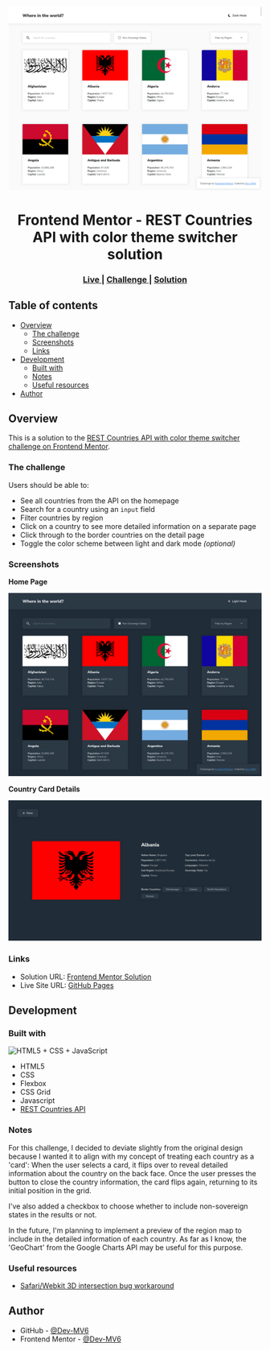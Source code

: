 ![](./screenshot.png)

<h1 align="center">Frontend Mentor - REST Countries API with color theme switcher solution</h1>

<div align="center">
  <h3>
    <a href="https://dev-mv6.github.io/Frontend-Mentor-Challenges/REST%20Countries%20API/">
      Live
    </a>
    <span> | </span>
    <a href="https://www.frontendmentor.io/challenges/rest-countries-api-with-color-theme-switcher-5cacc469fec04111f7b848ca">
      Challenge
    </a>
   <span> | </span>
    <a href="https://www.frontendmentor.io/solutions/rest-countries-api-with-color-theme-switcher-S0kC8ysb9w">
      Solution
    </a>
  </h3>
</div>

## Table of contents

- [Overview](#overview)
  - [The challenge](#the-challenge)
  - [Screenshots](#screenshots)
  - [Links](#links)
- [Development](#development)
  - [Built with](#built-with)
  - [Notes](#notes)
  - [Useful resources](#useful-resources)
- [Author](#author)

## Overview

This is a solution to the [REST Countries API with color theme switcher challenge on Frontend Mentor](https://www.frontendmentor.io/challenges/rest-countries-api-with-color-theme-switcher-5cacc469fec04111f7b848ca).

### The challenge

Users should be able to:

- See all countries from the API on the homepage
- Search for a country using an `input` field
- Filter countries by region
- Click on a country to see more detailed information on a separate page
- Click through to the border countries on the detail page
- Toggle the color scheme between light and dark mode _(optional)_

### Screenshots

**Home Page**

![](./screenshot-home-dark.png)

**Country Card Details**

![](./screenshot-details-dark.png)

### Links

- Solution URL: [Frontend Mentor Solution](https://www.frontendmentor.io/solutions/rest-countries-api-with-color-theme-switcher-S0kC8ysb9w)
- Live Site URL: [GitHub Pages](https://dev-mv6.github.io/Frontend-Mentor-Challenges/REST%20Countries%20API/)

## Development

### Built with

<img src="https://skillicons.dev/icons?i=html,css,js" title="HTML5 + CSS + JavaScript">

<br>

- HTML5
- CSS
- Flexbox
- CSS Grid
- Javascript
- [REST Countries API](https://restcountries.com/)

### Notes

For this challenge, I decided to deviate slightly from the original design because I wanted it to align with my concept of treating each country as a 'card': When the user selects a card, it flips over to reveal detailed information about the country on the back face. Once the user presses the button to close the country information, the card flips again, returning to its initial position in the grid.

I've also added a checkbox to choose whether to include non-sovereign states in the results or not.

In the future, I'm planning to implement a preview of the region map to include in the detailed information of each country. As far as I know, the 'GeoChart' from the Google Charts API may be useful for this purpose.

### Useful resources

- [Safari/Webkit 3D intersection bug workaround](https://stackoverflow.com/a/18167565)

## Author

- GitHub - [@Dev-MV6](https://github.com/Dev-MV6)
- Frontend Mentor - [@Dev-MV6](https://www.frontendmentor.io/profile/Dev-MV6)

